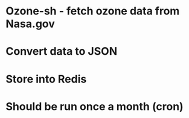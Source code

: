 # Ozone-sh - fetch ozone data from Nasa.gov
# Convert data to JSON
# Store into Redis
# Should be run once a month (cron)

